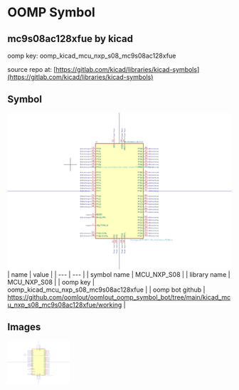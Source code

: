 # OOMP Symbol  
## mc9s08ac128xfue  by kicad  
  
oomp key: oomp_kicad_mcu_nxp_s08_mc9s08ac128xfue  
  
source repo at: [https://gitlab.com/kicad/libraries/kicad-symbols](https://gitlab.com/kicad/libraries/kicad-symbols)  
## Symbol  
  
[![working.png](working_600.png)](working.png)  
| name | value | 
| --- | --- | 
| symbol name | MCU_NXP_S08 | 
| library name | MCU_NXP_S08 | 
| oomp key | oomp_kicad_mcu_nxp_s08_mc9s08ac128xfue | 
| oomp bot github | https://github.com/oomlout/oomlout_oomp_symbol_bot/tree/main/kicad_mcu_nxp_s08_mc9s08ac128xfue/working | 
## Images  
  
[![working.png](working_140.png)](working.png)  
